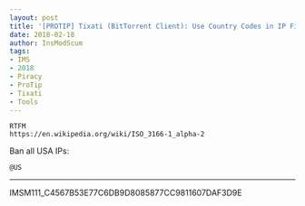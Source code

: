 ```yaml
---
layout: post
title: '[PROTIP] Tixati (BitTorrent Client): Use Country Codes in IP Filter'
date: 2018-02-18
author: InsModScum
tags:
- IMS
- 2018
- Piracy
- ProTip
- Tixati
- Tools
---
```


```
RTFM
https://en.wikipedia.org/wiki/ISO_3166-1_alpha-2
```

Ban all USA IPs:

```
@US
```

--- 

IMSM111_C4567B53E77C6DB9D8085877CC9811607DAF3D9E 